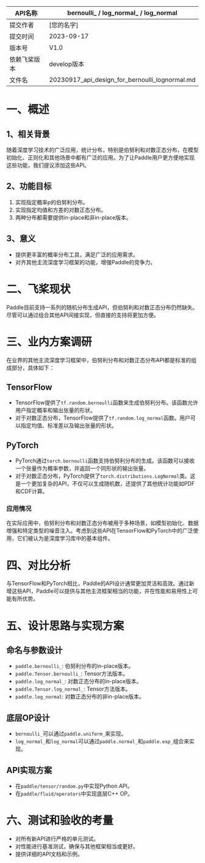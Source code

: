 
|API名称 | bernoulli_ / log_normal_ / log_normal | 
|---|---|
|提交作者 | [您的名字] | 
|提交时间 | 2023-09-17 | 
|版本号 | V1.0 | 
|依赖飞桨版本 | develop版本 | 
|文件名 | 20230917_api_design_for_bernoulli_lognormal.md |

# 一、概述

## 1、相关背景
随着深度学习技术的广泛应用，统计分布，特别是伯努利和对数正态分布，在模型初始化、正则化和其他场景中都有广泛的应用。为了让Paddle用户更方便地实现这些功能，我们提议添加这些API。

## 2、功能目标
1. 实现指定概率p的伯努利分布。
2. 实现指定均值和方差的对数正态分布。
3. 两种分布都需要提供in-place和非in-place版本。

## 3、意义
- 提供更丰富的概率分布工具，满足广泛的应用需求。
- 对齐其他主流深度学习框架的功能，增强Paddle的竞争力。

# 二、飞桨现状
Paddle目前支持一系列的随机分布生成API，但伯努利和对数正态分布仍然缺失。尽管可以通过组合其他API间接实现，但直接的支持将更加方便。

# 三、业内方案调研

在业界的其他主流深度学习框架中，伯努利分布和对数正态分布API都是标准的组成部分，具体如下：

## TensorFlow
- TensorFlow提供了`tf.random.bernoulli`函数来生成伯努利分布。该函数允许用户指定概率和输出张量的形状。
- 对于对数正态分布，TensorFlow提供了`tf.random.log_normal`函数。用户可以指定均值、标准差以及输出张量的形状。

## PyTorch
- PyTorch通过`torch.bernoulli`函数支持伯努利分布的生成。该函数可以接收一个张量作为概率参数，并返回一个同形状的输出张量。
- 对于对数正态分布，PyTorch提供了`torch.distributions.LogNormal`类。这是一个更加复杂的API，不仅可以生成随机数，还提供了其他统计功能如PDF和CDF计算。

### 应用情况
在实际应用中，伯努利分布和对数正态分布被用于多种场景，如模型初始化、数据增强和特定类型的噪音注入。考虑到这些API在TensorFlow和PyTorch中的广泛使用，它们被认为是深度学习库中的基本组件。


# 四、对比分析
与TensorFlow和PyTorch相比，Paddle的API设计通常更加灵活和高效。通过新增这些API，Paddle可以提供与其他主流框架相当的功能，并在性能和易用性上可能有所优势。

# 五、设计思路与实现方案

## 命名与参数设计
- `paddle.bernoulli_`: 伯努利分布的in-place版本。
- `paddle.Tensor.bernoulli_`: Tensor方法版本。
- `paddle.log_normal_`: 对数正态分布的in-place版本。
- `paddle.Tensor.log_normal_`: Tensor方法版本。
- `paddle.log_normal`: 对数正态分布的非in-place版本。

## 底层OP设计
- `bernoulli_`可以通过`paddle.uniform_`来实现。
- `log_normal_`和`log_normal`可以通过`paddle.normal_`和`paddle.exp_`组合来实现。

## API实现方案
- 在`paddle/tensor/random.py`中实现Python API。
- 在`paddle/fluid/operators`中实现底层C++ OP。

# 六、测试和验收的考量
- 对所有新API进行严格的单元测试。
- 对性能进行基准测试，确保与其他框架相当或更好。
- 提供详细的API文档和示例。

